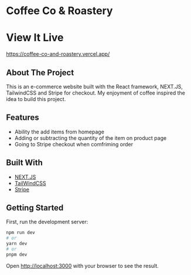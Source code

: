 # Coffee Co & Roastery 

# View It Live 

https://coffee-co-and-roastery.vercel.app/

## About The Project

This is an e-commerce website built with the React framework, NEXT.JS, TailwindCSS and Stripe for checkout. My enjoyment of coffee inspired the idea to build this project.

## Features

- Ability the add items from homepage
- Adding or subtracting the quantity of the item on product page
- Going to Stripe checkout when comfriming order

## Built With

* [NEXT.JS](https://nextjs.org/)
* [TailWindCSS](https://tailwindcss.com/)
* [Stripe](https://stripe.com/)

## Getting Started

First, run the development server:

```bash
npm run dev
# or
yarn dev
# or
pnpm dev
```

Open [http://localhost:3000](http://localhost:3000) with your browser to see the result.





